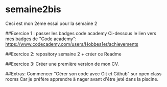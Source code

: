 # semaine2bis
Ceci est mon 2ème essai pour la semaine 2

##Exercice 1 : passer les badges code academy
Ci-dessous le lien vers mes badges de "Code academy":
https://www.codecademy.com/users/Hobbes1er/achievements

##Exercice 2: repository semaine 2 + créer ce Readme

##Exercice 3: Créer une première version de mon CV.

##Extras: Commencer "Gérer son code avec Git et Github" sur open class rooms
Car je préfère apprendre à nager avant d'être jeté dans la piscine.